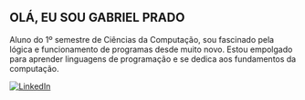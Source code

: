 ## OLÁ, EU SOU GABRIEL PRADO

Aluno do 1º semestre de Ciências da Computação, sou fascinado pela lógica e funcionamento de programas desde muito novo. Estou empolgado para aprender linguagens de programação e se dedica aos fundamentos da computação.

<p align="left">
    <a href="https://www.linkedin.com/in/gabriel-oliveira-a9aa21368/">
        <img 
            alt="LinkedIn" 
            title="Perfil LinkedIn" 
            src="https://img.shields.io/badge/LinkedIn-0077B5?style=for-the-badge&logo=linkedin&logoColor=white" target="_blank"
        />
